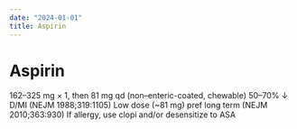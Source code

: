 ```yaml
---
date: "2024-01-01"
title: Aspirin
---
```


# Aspirin

162–325 mg × 1, then 81 mg qd
(non–enteric-coated, chewable)
50–70% ↓ D/MI (NEJM 1988;319:1105)
Low dose (~81 mg) pref long term (NEJM 2010;363:930)
If allergy, use clopi and/or desensitize to ASA

